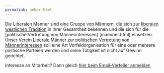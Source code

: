 ```yaml
---
permalink: ueber.html
---
```


Die Liberalen Männer sind eine Gruppe von Männern, die sich zur [liberalen westlichen Tradition](liberale.html) in ihrer Gesamtheit bekennen und die sich für die [politische Vertretung von Männerinteressen] (maenner.html) einsetzen.
Unser Verein [Liberale Männer zur politischen Vertretung von Männerinteressen](http://de.liberalemaenner.at/impressum.html) soll eine Art Vorfeldorganisation für eine oder mehrere politische Parteien werden und seine Tätigkeit ist nicht auf Gewinn gerichtet.

Interesse an Mitarbeit?
Dann gleich [hier beim Email-Verteiler anmelden](mailchimp.html)
